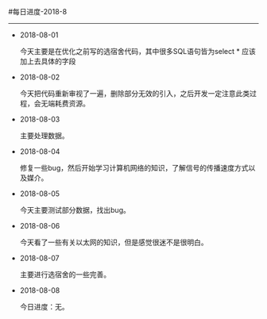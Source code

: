 ﻿#每日进度-2018-8


----------
 - 2018-08-01

   今天主要是在优化之前写的选宿舍代码，其中很多SQL语句皆为select * 应该加上去具体的字段
 - 2018-08-02

   今天把代码重新审视了一遍，删除部分无效的引入，之后开发一定注意此类过程，会无端耗费资源。
-  2018-08-03

   主要处理数据。
-  2018-08-04

   修复一些bug，然后开始学习计算机网络的知识，了解信号的传播速度方式以及媒介。
-  2018-08-05
   
   今天主要测试部分数据，找出bug。
-  2018-08-06

   今天看了一些有关以太网的知识，但是感觉很迷不是很明白。
-  2018-08-07

   主要进行选宿舍的一些完善。
-  2018-08-08
   
   今日进度：无。